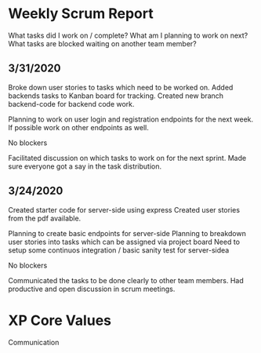 # Weekly Scrum Report
What tasks did I work on / complete?
What am I planning to work on next?
What tasks are blocked waiting on another team member?

3/31/2020
---------
Broke down user stories to tasks which need to be worked on.
Added backends tasks to Kanban board for tracking.
Created new branch backend-code for backend code work.

Planning to work on user login and registration endpoints for the next week.
If possible work on other endpoints as well.

No blockers

Facilitated discussion on which tasks to work on for the next sprint. 
Made sure everyone got a say in the task distribution.

3/24/2020
---------
Created starter code for server-side using express
Created user stories from the pdf available.

Planning to create basic endpoints for server-side
Planning to breakdown user stories into tasks which can be assigned via project board
Need to setup some continuos integration / basic sanity test for server-sidea

No blockers

Communicated the tasks to be done clearly to other team members. Had productive and open discussion in scrum meetings.

# XP Core Values
Communication
